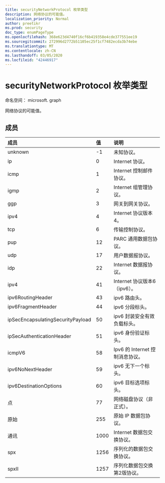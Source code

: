 ```yaml
---
title: securityNetworkProtocol 枚举类型
description: 网络协议的可能值。
localization_priority: Normal
author: preetikr
ms.prod: security
doc_type: enumPageType
ms.openlocfilehash: 368e623d4740f16cf6b419358e4cde377551ee19
ms.sourcegitcommit: 272996d2772b51105ec25f1cf7482ecda3b74ebe
ms.translationtype: MT
ms.contentlocale: zh-CN
ms.lasthandoff: 03/05/2020
ms.locfileid: "42446917"
---
```

# <a name="securitynetworkprotocol-enum-type"></a>securityNetworkProtocol 枚举类型

命名空间： microsoft. graph

网络协议的可能值。

## <a name="members"></a>成员

|成员|值|说明|
|:---|:---|:---|
|unknown|-1|未知协议。|
|ip|0|Internet 协议。|
|icmp|1 | Internet 控制邮件协议。|
|igmp|2 | Internet 组管理协议。|
|ggp|3 | 网关到网关协议。|
|ipv4|4 | Internet 协议版本4。|
|tcp|6 | 传输控制协议。|
|pup|12 | PARC 通用数据包协议。|
|udp|17 | 用户数据报协议。|
|idp|22| Internet 数据报协议。|
|ipv4|41| Internet 协议版本6（ipv6）。|
|ipv6RoutingHeader|43| ipv6 路由头。|
|ipv6FragmentHeader|44| ipv6 分段标头。|
|ipSecEncapsulatingSecurityPayload|50| ipv6 封装安全有效负载标头。|
|ipSecAuthenticationHeader|51| ipv6 身份验证标头。|
|icmpV6|58| Ipv6 的 Internet 控制消息协议。|
|ipv6NoNextHeader|59| ipv6 无下一个标头。|
|ipv6DestinationOptions|60| ipv6 目标选项标头。|
|点|77| 网络磁盘协议（非正式）。|
|原始|255| 原始 IP 数据包协议。|
|通讯|1000| Internet 数据包交换协议。|
|spx|1256| 序列化的数据包交换协议。|
|spxII|1257| 序列化数据包交换第2版协议。|
